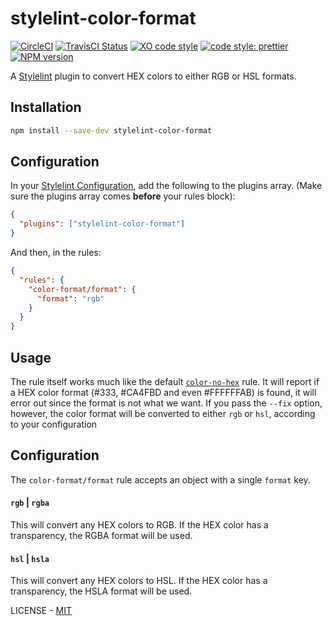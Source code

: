 # stylelint-color-format

[![CircleCI](https://circleci.com/gh/filipekiss/stylelint-color-format/tree/master.svg?style=shield)](https://circleci.com/gh/filipekiss/stylelint-color-format/tree/master)
[![TravisCI Status](https://travis-ci.org/filipekiss/stylelint-color-format.svg?branch=master)](https://travis-ci.org/filipekiss/stylelint-color-format)
[![XO code style](https://img.shields.io/badge/code_style-XO-5ed9c7.svg)](https://github.com/xojs/xo)
[![code style: prettier](https://img.shields.io/badge/code_style-prettier-ff69b4.svg)](https://github.com/prettier/prettier)
[![NPM
version](https://img.shields.io/npm/v/stylelint-color-format.svg)](https://www.npmjs.org/package/stylelint-color-format)

A [Stylelint] plugin to convert HEX colors to either RGB or HSL formats.

## Installation

```sh
npm install --save-dev stylelint-color-format
```

## Configuration

In your [Stylelint Configuration], add the following to the plugins array.
(Make sure the plugins array comes **before** your rules block):

```json
{
  "plugins": ["stylelint-color-format"]
}
```

And then, in the rules:

```json
{
  "rules": {
    "color-format/format": {
      "format": "rgb"
    }
  }
}
```

## Usage

The rule itself works much like the default [`color-no-hex`] rule. It will report if a HEX color format (#333, #CA4FBD and even #FFFFFFAB) is found, it will error out since the format is not what we want.
If you pass the `--fix` option, however, the color format will be converted to either `rgb` or `hsl`, according
to your configuration

## Configuration

The `color-format/format` rule accepts an object with a single `format` key.

#### `rgb` | `rgba`

This will convert any HEX colors to RGB. If the HEX color has a transparency, the RGBA format will be used.

#### `hsl` | `hsla`

This will convert any HEX colors to HSL. If the HEX color has a transparency, the HSLA format will be used.

LICENSE - [MIT]

[stylelint]: https://github.com/stylelint/stylelint/
[stylelint configuration]: https://github.com/stylelint/stylelint/blob/master/docs/user-guide/configuration.md
[`color-no-hex`]: https://github.com/stylelint/stylelint/blob/master/lib/rules/color-no-hex/README.md
[mit]: LICENSE.md
